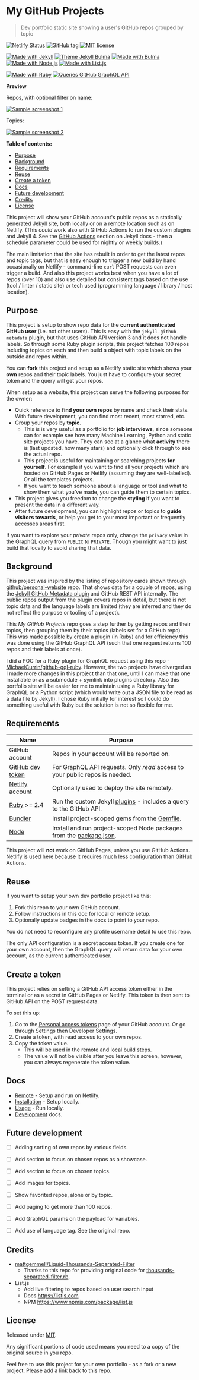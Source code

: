 # My GitHub Projects
> Dev portfolio static site showing a user's GitHub repos grouped by topic

[![Netlify Status](https://api.netlify.com/api/v1/badges/43e6a441-a21b-4672-84be-e182a337e4cc/deploy-status)](https://app.netlify.com/sites/michael-currin/deploys)
[![GitHub tag](https://img.shields.io/github/tag/MichaelCurrin/my-github-projects)](https://GitHub.com/MichaelCurrin/my-github-projects/tags/)
[![MIT license](https://img.shields.io/badge/License-MIT-blue)](#license)

[![Made with Jekyll](https://img.shields.io/badge/jekyll-4-blue?logo=jekyll)](https://jekyllrb.com)
[![Theme Jekyll Bulma](https://img.shields.io/badge/Theme-jekyll--bulma-blue)](https://github.com/jekyll-octopod/jekyll-bulma)
[![Made with Bulma](https://img.shields.io/badge/Made_with-Bulma-blue?logo=bulma)](https://bulma.io/)
[![Made with Node.js](https://img.shields.io/badge/Node.js->=12-blue?logo=javascript)](https://nodejs.org/)
[![Made with List.js](https://img.shields.io/badge/Made_with-List.js-blue)](https://listjs.com/)

[![Made with Ruby](https://img.shields.io/badge/Ruby->=2.6-blue?logo=ruby)](https://www.ruby-lang.org)
[![Queries GitHub GraphQL API](https://img.shields.io/badge/Queries-GitHub_GraphQL_API-blue?logo=graphql)](https://developer.github.com/v4/)

**Preview**

Repos, with optional filter on name:

[![Sample screenshot 1](/sample-1.png)](https://michael-currin.netlify.app/repos/)

Topics:

[![Sample screenshot 2](/sample-2.png)](https://michael-currin.netlify.app/topics/)


**Table of contents:**

- [Purpose](#purpose)
- [Background](#background)
- [Requirements](#requirements)
- [Reuse](#reuse)
- [Create a token](#create-a-token)
- [Docs](#docs)
- [Future development](#future-development)
- [Credits](#credits)
- [License](#license)

This project will show your GitHub account's public repos as a statically generated Jekyll site, both locally or on a remote location such as on Netlify. (This _could_ work also with GitHub Actions to run the custom plugins and Jekyll 4. See the [GitHub Actions](https://jekyllrb.com/docs/continuous-integration/github-actions/) section on Jekyll docs - then a schedule parameter could be used for nightly or weekly builds.)

The main limitation that the site has rebuilt in order to get the latest repos and topic tags, but that is easy enough to trigger a new build by hand occasionally on Netlify - command-line `curl` POST requests can even trigger a build. And also this project works best when you have a lot of repos (over 10) and also use detailed but consistent tags based on the use (tool / linter / static site) or tech used (programming language / library / host location).


## Purpose

This project is setup to show repo data for the **current authenticated GitHub user** (i.e. not other users). This is easy with the `jekyll-github-metadata` plugin, but that uses GitHub API version 3 and it does not handle labels. So through some Ruby plugin scripts, this project fetches 100 repos including topics on each and then build a object with topic labels on the outside and repos within.

You can **fork** this project and setup as a Netlify static site which shows your **own** repos and their topic labels. You just have to configure your secret token and the query will get your repos.

When setup as a website, this project can serve the following purposes for the owner:

- Quick reference to **find your own repos** by name and check their stats. With future development, you can find most recent, most starred, etc.
- Group your repos by **topic**.
    - This is is very useful as a portfolio for **job interviews**, since someone can for example see how many Machine Learning, Python and static site projects you have. They can see at a glance what **activity** there is (last updated, how many stars) and optionally click through to see the actual repo.
    - This project is useful for maintaining or searching projects **for yourself**. For example if you want to find all your projects which are hosted on GitHub Pages or Netlify (assuming they are well-labelled). Or all the templates projects.
    - If you want to teach someone about a language or tool and what to show them what you've made, you can guide them to certain topics.
- This project gives you freedom to change the **styling** if you want to present the data in a different way.
- After future development, you can highlight repos or topics to **guide visitors towards**, or help you get to your most important or frequently accesses areas first.

If you want to explore your _private_ repos only, change the `privacy` value in the GraphQL query from `PUBLIC` to `PRIVATE`. Though you might want to just build that locally to avoid sharing that data.


## Background

This project was inspired by the listing of repository cards shown through [github/personal-website](https://github.com/github/personal-website) repo. That shows data for a couple of repos, using the [Jekyll GitHub Metadata plugin](https://github.com/jekyll/github-metadata) and GitHub REST API internally. The public repos output from the plugin covers repos in detail, but there is not topic data and the language labels are limited (they are inferred and they do not reflect the purpose or tooling of a project).

This _My GitHub Projects_ repo goes a step further by getting repos and their topics, then grouping them by their topics (labels set for a GitHub repo). This was made possible by create a plugin (in Ruby) and for efficiency this was done using the GitHub GraphQL API (such that one request returns 100 repos and their labels at once).

I did a POC for a Ruby plugin for GraphQL request using this repo - [MichaelCurrin/github-gql-ruby](https://github.com/MichaelCurrin/github-gql-ruby). However, the two projects have diverged as I made more changes in this project than that one, until I can make that one installable or as a submodule + symlink into plugins directory. Also this portfolio site will be easier for me to maintain using a Ruby library for GraphQL or a Python script (which would write out a JSON file to be read as a data file by Jekyll).
I chose Ruby initially for interest so I could do something useful with Ruby but the solution is not so flexible for me.


## Requirements

| Name                                                   | Purpose                                                                              |
| ------------------------------------------------------ | ------------------------------------------------------------------------------------ |
| GitHub account                                         | Repos in your account will be reported on.                                           |
| [GitHub dev token](https://github.com/settings/tokens) | For GraphQL API requests. Only _read_ access to your public repos is needed.         |
| [Netlify](https://netlify.com) account                 | Optionally used to deploy the site remotely.                                         |
| [Ruby](https://www.ruby-lang.org/en/) >= 2.4           | Run the custom Jekyll [plugins](/_plugins) - includes a query to the GitHub API.     |
| [Bundler](https://bundler.io/)                         | Install project-scoped gems from the [Gemfile](/Gemfile).                            |
| [Node](https://nodejs.org/)                            | Install and run project-scoped Node packages from the [package.json](/package.json). |

This project will **not** work on GitHub Pages, unless you use GitHub Actions. Netlify is used here because it requires much less configuration than GitHub Actions.


## Reuse

If you want to setup your own dev portfolio project like this:

1. Fork this repo to your own GitHub account.
3. Follow instructions in this doc for local or remote setup.
2. Optionally update badges in the docs to point to your repo.

You do not need to reconfigure any profile username detail to use this repo.

The only API configuration is a secret access token. If you create one for your own account, then the GraphQL query will return data for your own account, as the current authenticated user.


## Create a token

This project relies on setting a GitHub API access token either in the terminal or as a secret in GitHub Pages or Netlify. This token is then sent to GitHub API on the POST request data.

To set this up:

1. Go to the [Personal access tokens](https://github.com/settings/tokens) page of your GitHub account. Or go through Settings then Developer Settings.
2. Create a token, with read access to your own repos.
3. Copy the token value.
    - This will be used in the remote and local build steps.
    - The value will not be visible after you leave this screen, however, you can always regenerate the token value.


## Docs

- [Remote](/docs/remote.md) - Setup and run on Netlify.
- [Installation](/docs/installation.md) - Setup locally.
- [Usage](/docs/usage.md) - Run locally.
- [Development](/docs/development.md) docs.

## Future development

- [ ] Adding sorting of own repos by various fields.
- [ ] Add section to focus on chosen repos as a showcase.
- [ ] Add section to focus on chosen topics.
- [ ] Add images for topics.
- [ ] Show favorited repos, alone or by topic.
- [ ] Add paging to get more than 100 repos.
- [ ] Add GraphQL params on the payload for variables.
- [ ] Add use of language tag. See the original repo.


## Credits

- [mattgemmell/Liquid-Thousands-Separated-Filter](https://github.com/mattgemmell/Liquid-Thousands-Separated-Filter)
    - Thanks to this repo for providing original code for [thousands-separated-filter.rb](/_plugins/thousands-separated-filter.rb).
- List.js
    - Add live filtering to repos based on user search input
    - Docs https://listjs.com
    - NPM https://www.npmjs.com/package/list.js


## License

Released under [MIT](/LICENSE).

Any significant portions of code used means you need to a copy of the original source in you repo.

Feel free to use this project for your own portfolio - as a fork or a new project. Please add a link back to this repo.
